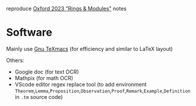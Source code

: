 reproduce [Oxford 2023 "Rings &amp; Modules"](https://courses.maths.ox.ac.uk/course/view.php?id=1042) notes

# Software
Mainly use [Gnu TeXmacs](texmacs.org/) (for efficiency and similar to LaTeX layout)

Others:
* Google doc (for text OCR)
* Mathpix (for math OCR)
* VScode editor regex replace tool (to add environment `Theorem`,`Lemma`,`Proposition`,`Observation`,`Proof`,`Remark`,`Example`,`Definition` in `.tm` source code)
